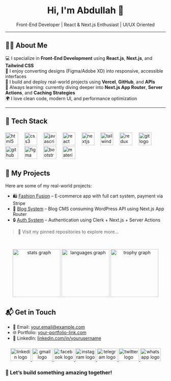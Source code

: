 <h1 align="center">Hi, I'm Abdullah 👋</h1>

<p align="center">
  Front-End Developer | React & Next.js Enthusiast | UI/UX Oriented
</p>

---

## 🧑‍💻 About Me

💻 I specialize in **Front-End Development** using **React.js**, **Next.js**, and **Tailwind CSS**<br/>
🎨 I enjoy converting designs (Figma/Adobe XD) into responsive, accessible interfaces<br/>
🚀 I build and deploy real-world projects using **Vercel**, **GitHub**, and **APIs**<br/>
🧠 Always learning: currently diving deeper into **Next.js App Router**, **Server Actions**, and **Caching Strategies**<br/>
🌍 I love clean code, modern UI, and performance optimization

---

<h2 align="left">🔧 Tech Stack</h2>

###

<div align="left">
  <img src="https://cdn.simpleicons.org/html5/E34F26" height="40" alt="html5 logo"  />
  <img width="12" />
  <img src="https://cdn.simpleicons.org/css3/1572B6" height="40" alt="css3 logo"  />
  <img width="12" />
  <img src="https://cdn.simpleicons.org/javascript/F7DF1E" height="40" alt="javascript logo"  />
  <img width="12" />
  <img src="https://cdn.jsdelivr.net/gh/devicons/devicon/icons/react/react-original.svg" height="40" alt="react logo"  />
  <img width="12" />
  <img src="https://cdn.jsdelivr.net/gh/devicons/devicon/icons/nextjs/nextjs-original.svg" height="40" alt="nextjs logo"  />
  <img width="12" />
  <img src="https://cdn.simpleicons.org/tailwindcss/06B6D4" height="40" alt="tailwindcss logo"  />
  <img width="12" />
  <img src="https://cdn.simpleicons.org/redux/764ABC" height="40" alt="redux logo"  />
  <img width="12" />
  <img src="https://cdn.simpleicons.org/git/F05032" height="40" alt="git logo"  />
  <img width="12" />
  <img src="https://cdn.simpleicons.org/github/181717" height="40" alt="github logo"  />
  <img width="12" />
  <img src="https://cdn.simpleicons.org/figma/F24E1E" height="40" alt="figma logo"  />
  <img width="12" />
  <img src="https://cdn.jsdelivr.net/gh/devicons/devicon/icons/bootstrap/bootstrap-original.svg" height="40" alt="bootstrap logo"  />
  <img width="12" />
  <img src="https://cdn.jsdelivr.net/gh/devicons/devicon/icons/materialui/materialui-original.svg" height="40" alt="materialui logo"  />
</div>

##

## 📂 My Projects

Here are some of my real-world projects:

- 🛍️ [Fashion Fusion](https://fashionfusions-two.vercel.app) – E-commerce app with full cart system, payment via Stripe
- 📰 [Blog System](https://your-blog.vercel.app) – Blog CMS consuming WordPress API using Next.js App Router
- 🔒 [Auth System](https://your-auth-app.vercel.app) – Authentication using Clerk + Next.js + Server Actions

> 📌 Visit my pinned repositories to explore more...

##

<br clear="both">

<div align="center">
  <img src="https://github-readme-stats.vercel.app/api?username=abdullah1bas&hide_title=false&hide_rank=false&show_icons=true&include_all_commits=true&count_private=true&disable_animations=false&theme=bear&locale=en&hide_border=true&order=1" height="150" alt="stats graph"  />
  <img src="https://github-readme-stats.vercel.app/api/top-langs?username=abdullah1bas&locale=en&hide_title=false&layout=compact&card_width=320&langs_count=5&theme=dark&hide_border=true&order=2" height="150" alt="languages graph"  />
  <img src="https://github-profile-trophy.vercel.app?username=abdullah1bas&theme=juicyfresh&column=-1&row=1&margin-w=16&margin-h=8&no-bg=true&no-frame=true&order=4" height="150" alt="trophy graph"  />
</div>

##

## 📬 Get in Touch

- 💌 Email: your.email@example.com  
- 🌐 Portfolio: [your-portfolio-link.com](https://your-portfolio-link.com)
- 💼 LinkedIn: [linkedin.com/in/yourusername](https://linkedin.com/in/yourusername)

###

<div align="center">
  <a href="https://www.linkedin.com/in/abdullah-fadel-21500b27b/" target="_blank">
    <img src="https://raw.githubusercontent.com/maurodesouza/profile-readme-generator/master/src/assets/icons/social/linkedin/default.svg" width="64" height="40" alt="linkedin logo"  />
  </a>
  <a href="abdullah.abazza@gmail.com" target="_blank">
    <img src="https://raw.githubusercontent.com/maurodesouza/profile-readme-generator/master/src/assets/icons/social/gmail/default.svg" width="64" height="40" alt="gmail logo"  />
  </a>
  <a href="https://www.facebook.com/abdullahafter.change" target="_blank">
    <img src="https://raw.githubusercontent.com/maurodesouza/profile-readme-generator/master/src/assets/icons/social/facebook/default.svg" width="64" height="40" alt="facebook logo"  />
  </a>
  <a href="https://www.instagram.com/abdullah_1_bas/" target="_blank">
    <img src="https://raw.githubusercontent.com/maurodesouza/profile-readme-generator/master/src/assets/icons/social/instagram/default.svg" width="64" height="40" alt="instagram logo"  />
  </a>
  <a href="https://t.me/abazza10" target="_blank">
    <img src="https://raw.githubusercontent.com/maurodesouza/profile-readme-generator/master/src/assets/icons/social/telegram/default.svg" width="64" height="40" alt="telegram logo"  />
  </a>
  <a href="https://x.com/abdullah_abazza" target="_blank">
    <img src="https://raw.githubusercontent.com/maurodesouza/profile-readme-generator/master/src/assets/icons/social/twitter/default.svg" width="64" height="40" alt="twitter logo"  />
  </a>
  <a href="https://api.whatsapp.com/send?phone=201098321692&text&type=phone_number&app_absent=0" target="_blank">
    <img src="https://raw.githubusercontent.com/maurodesouza/profile-readme-generator/master/src/assets/icons/social/whatsapp/default.svg" width="64" height="40" alt="whatsapp logo"  />
  </a>
</div>

###

### 🚀 Let’s build something amazing together!








